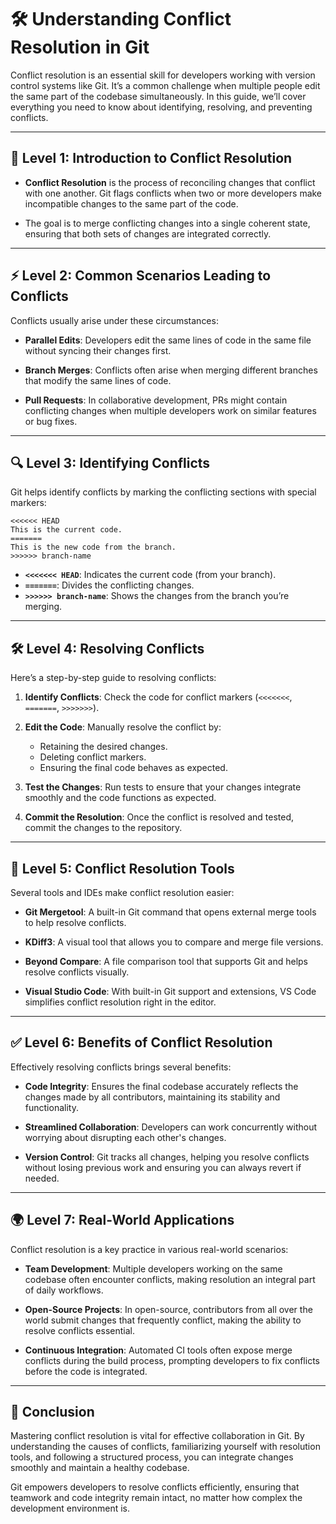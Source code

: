 # 🛠️ Understanding Conflict Resolution in Git

Conflict resolution is an essential skill for developers working with version control systems like Git. It’s a common challenge when multiple people edit the same part of the codebase simultaneously. In this guide, we’ll cover everything you need to know about identifying, resolving, and preventing conflicts.

---

## 🔑 Level 1: Introduction to Conflict Resolution

- **Conflict Resolution** is the process of reconciling changes that conflict with one another. Git flags conflicts when two or more developers make incompatible changes to the same part of the code.
  
- The goal is to merge conflicting changes into a single coherent state, ensuring that both sets of changes are integrated correctly.

---

## ⚡ Level 2: Common Scenarios Leading to Conflicts

Conflicts usually arise under these circumstances:

- **Parallel Edits**: Developers edit the same lines of code in the same file without syncing their changes first.

- **Branch Merges**: Conflicts often arise when merging different branches that modify the same lines of code.

- **Pull Requests**: In collaborative development, PRs might contain conflicting changes when multiple developers work on similar features or bug fixes.

---

## 🔍 Level 3: Identifying Conflicts

Git helps identify conflicts by marking the conflicting sections with special markers:

```plaintext
<<<<<< HEAD
This is the current code.
=======
This is the new code from the branch.
>>>>>> branch-name
```

- **`<<<<<<< HEAD`**: Indicates the current code (from your branch).
- **`=======`**: Divides the conflicting changes.
- **`>>>>>> branch-name`**: Shows the changes from the branch you’re merging.

---

## 🛠️ Level 4: Resolving Conflicts

Here’s a step-by-step guide to resolving conflicts:

1. **Identify Conflicts**: Check the code for conflict markers (`<<<<<<<`, `=======`, `>>>>>>>`).

2. **Edit the Code**: Manually resolve the conflict by:
   - Retaining the desired changes.
   - Deleting conflict markers.
   - Ensuring the final code behaves as expected.

3. **Test the Changes**: Run tests to ensure that your changes integrate smoothly and the code functions as expected.

4. **Commit the Resolution**: Once the conflict is resolved and tested, commit the changes to the repository.

---

## 🔧 Level 5: Conflict Resolution Tools

Several tools and IDEs make conflict resolution easier:

- **Git Mergetool**: A built-in Git command that opens external merge tools to help resolve conflicts.
  
- **KDiff3**: A visual tool that allows you to compare and merge file versions.
  
- **Beyond Compare**: A file comparison tool that supports Git and helps resolve conflicts visually.

- **Visual Studio Code**: With built-in Git support and extensions, VS Code simplifies conflict resolution right in the editor.

---

## ✅ Level 6: Benefits of Conflict Resolution

Effectively resolving conflicts brings several benefits:

- **Code Integrity**: Ensures the final codebase accurately reflects the changes made by all contributors, maintaining its stability and functionality.
  
- **Streamlined Collaboration**: Developers can work concurrently without worrying about disrupting each other's changes.

- **Version Control**: Git tracks all changes, helping you resolve conflicts without losing previous work and ensuring you can always revert if needed.

---

## 🌍 Level 7: Real-World Applications

Conflict resolution is a key practice in various real-world scenarios:

- **Team Development**: Multiple developers working on the same codebase often encounter conflicts, making resolution an integral part of daily workflows.

- **Open-Source Projects**: In open-source, contributors from all over the world submit changes that frequently conflict, making the ability to resolve conflicts essential.

- **Continuous Integration**: Automated CI tools often expose merge conflicts during the build process, prompting developers to fix conflicts before the code is integrated.

---

## 🏁 Conclusion

Mastering conflict resolution is vital for effective collaboration in Git. By understanding the causes of conflicts, familiarizing yourself with resolution tools, and following a structured process, you can integrate changes smoothly and maintain a healthy codebase.

Git empowers developers to resolve conflicts efficiently, ensuring that teamwork and code integrity remain intact, no matter how complex the development environment is.
